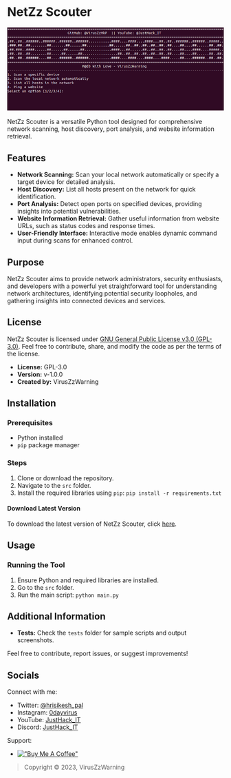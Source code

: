 # NetZz Scouter

![Banner](https://github.com/VirusZzHkP/NetZz_Scouter/blob/main/tests/banner.png)


NetZz Scouter is a versatile Python tool designed for comprehensive network scanning, host discovery, port analysis, and website information retrieval.

## Features

- **Network Scanning:** Scan your local network automatically or specify a target device for detailed analysis.
- **Host Discovery:** List all hosts present on the network for quick identification.
- **Port Analysis:** Detect open ports on specified devices, providing insights into potential vulnerabilities.
- **Website Information Retrieval:** Gather useful information from website URLs, such as status codes and response times.
- **User-Friendly Interface:** Interactive mode enables dynamic command input during scans for enhanced control.

## Purpose

NetZz Scouter aims to provide network administrators, security enthusiasts, and developers with a powerful yet straightforward tool for understanding network architectures, identifying potential security loopholes, and gathering insights into connected devices and services.

## License

NetZz Scouter is licensed under [GNU General Public License v3.0 (GPL-3.0)](LICENSE). Feel free to contribute, share, and modify the code as per the terms of the license.

- **License:** GPL-3.0
- **Version:** v-1.0.0
- **Created by:** VirusZzWarning


## Installation

### Prerequisites

- Python installed
- `pip` package manager

### Steps

1. Clone or download the repository.
2. Navigate to the `src` folder.
3. Install the required libraries using `pip`:
`pip install -r requirements.txt`

#### Download Latest Version

To download the latest version of NetZz Scouter, click [here](https://github.com/VirusZzHkP/NetZz_Scouter/releases/latest).


## Usage

### Running the Tool

1. Ensure Python and required libraries are installed.
2. Go to the `src` folder.
3. Run the main script:
`python main.py`


## Additional Information

- **Tests:** Check the `tests` folder for sample scripts and output screenshots.

Feel free to contribute, report issues, or suggest improvements!

## Socials

Connect with me:
- Twitter: [@hrisikesh_pal](https://twitter.com/hrisikesh_pal)
- Instagram: [0dayvirus](https://www.instagram.com/0dayvirus)
- YouTube: [JustHack_IT](https://www.youtube.com/@JustHack_IT)
- Discord: [JustHack_IT](https://discord.com/invite/PUzR6YhXgR)

Support:
- [!["Buy Me A Coffee"](https://www.buymeacoffee.com/assets/img/custom_images/orange_img.png)](https://www.buymeacoffee.com/hrisikesh)


> Copyright © 2023, VirusZzWarning





